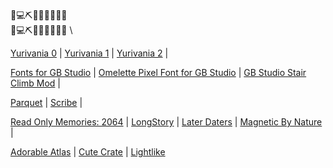 🌷💻⛏📅👗🎶🏡🍵✨ \
🌷💻⛏📅👗🎶🏡🍵✨ \

[Yurivania 0](https://github.com/mxashlynn/Yurivania-0) | 
[Yurivania 1](https://github.com/mxashlynn/Yurivania-1) | 
[Yurivania 2](https://github.com/mxashlynn/Yurivania-2) | 

[Fonts for GB Studio](https://github.com/mxashlynn/gb-studio-fonts) | 
[Omelette Pixel Font for GB Studio](https://github.com/mxashlynn/gb-studio-omelette-font) | 
[GB Studio Stair Climb Mod](https://github.com/mxashlynn/StairClimbMod) | 

[Parquet](https://github.com/mxashlynn/Parquet) | 
[Scribe](https://github.com/mxashlynn/Scribe) | 

[Read Only Memories: 2064](https://www.playstation.com/en-us/games/read-only-memories-ps4/) | 
[LongStory](https://www.nintendo.com/games/detail/longstory-a-dating-game-for-the-real-world-switch/) | 
[Later Daters](https://www.nintendo.com/games/detail/later-daters-switch/) | 
[Magnetic By Nature](https://store.steampowered.com/app/296510/Magnetic_By_Nature/) | 

[Adorable Atlas](https://github.com/mxashlynn/AdorableAtlas) | 
[Cute Crate](https://caidence.itch.io/cutecrate) | 
[Lightlike](https://mxashlynn.itch.io/lightlike)
